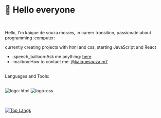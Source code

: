 <h1>👋 Hello everyone</h1>
<br>

 <p>Hello, I'm kaique de souza moraes, in career transition, passionate about programming :computer: </p>
 <p>currently creating projects with html and css, starting JavaScript and React</p>


<ul align="left">
<li>:speech_balloon:Ask me anything: <a href="https://www.linkedin.com/in/kaique-de-souza-moraes/" target=blank">here</a></li>
<li>:mailbox:How to contact me: <a href="https://www.instagram.com/kaiquesouza.m7/ "target=blank">@kaiquesouza.m7</a></li>
</ul>

<p align="left">
 <br />
 Languages and Tools:
 </p>
<br />

<div display="inline">
<img src="https://img.shields.io/badge/HTML5-E34F26?style=for-the-badge&logo=html5&logoColor=white" alt="logo-html" />
<img src="https://img.shields.io/badge/CSS3-1572B6?style=for-the-badge&logo=css3&logoColor=white" alt="logo-css" />
</div>

<br>

<br />

[![Top Langs](https://github-readme-stats.vercel.app/api/top-langs/?username=KaiqueSouzaM&layout=compact&show_icons=true&theme=buefy)](https://github.com/rodolfomori/github-readme-stats)
